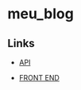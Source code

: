 # meu_blog

## Links

- [API](https://github.com/SrVictor1/api)

- [FRONT END](https://github.com/SrVictor1/front_end)
